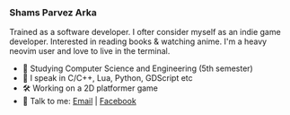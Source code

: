 ### Shams Parvez Arka

Trained as a software developer. I ofter consider myself as an indie game developer. Interested in reading books & watching anime. I'm a heavy neovim user and love to live in the terminal.

- 📖 Studying Computer Science and Engineering (5th semester)
- 🌱 I speak in C/C++, Lua, Python, GDScript etc
- 🛠️ Working on a 2D platformer game 
- 💬 Talk to me: [Email](mailto:parvez6826@gmail.com) | [Facebook](https://www.facebook.com/profile.php?id=100088118585757) 

